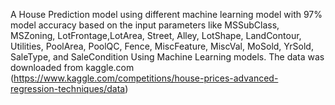A House Prediction model using different machine learning model with 97% model accuracy based on the input parameters like MSSubClass, MSZoning, LotFrontage,LotArea, Street, Alley, LotShape, LandContour, Utilities, PoolArea, PoolQC, Fence, MiscFeature, MiscVal, MoSold, YrSold, SaleType, and SaleCondition Using Machine Learning models. The data was downloaded from kaggle.com (https://www.kaggle.com/competitions/house-prices-advanced-regression-techniques/data)
